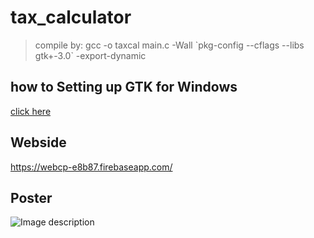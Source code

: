 # tax_calculator
>compile by: gcc -o taxcal main.c -Wall \`pkg-config --cflags --libs gtk+-3.0\` -export-dynamic

## how to Setting up GTK for Windows
[click here](https://www.gtk.org/docs/installations/windows/)

## Webside
https://webcp-e8b87.firebaseapp.com/

## Poster
![Image description](https://s3-ap-southeast-1.amazonaws.com/img-in-th/752c420a229223900909ff538d3bbf1e.jpg)

